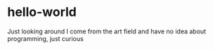 # hello-world
Just looking around
I come from the art field and have no idea about programming, just curious
